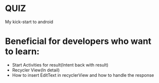 # QUIZ
My kick-start to android

# Beneficial for developers who want to learn:
  * Start Activities for result(Intent back with result)
  * Recycler View(In detail)
  * How to insert EditText in recyclerView and how to handle the response
 

